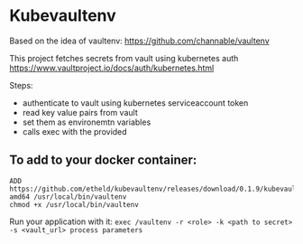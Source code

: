 # Kubevaultenv

Based on the idea of vaultenv: https://github.com/channable/vaultenv

This project fetches secrets from vault using kubernetes auth https://www.vaultproject.io/docs/auth/kubernetes.html

Steps:
* authenticate to vault using kubernetes serviceaccount token
* read key value pairs from vault
* set them as environemtn variables
* calls exec with the provided 

## To add to your docker container:

```
ADD https://github.com/etheld/kubevaultenv/releases/download/0.1.9/kubevaultenv-amd64 /usr/local/bin/vaultenv
chmod +x /usr/local/bin/vaultenv
```

Run your application with it:
```exec /vaultenv -r <role> -k <path to secret> -s <vault_url> process parameters```

